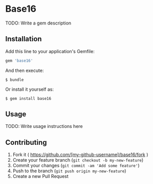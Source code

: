 # Base16

TODO: Write a gem description

## Installation

Add this line to your application's Gemfile:

```ruby
gem 'base16'
```

And then execute:

    $ bundle

Or install it yourself as:

    $ gem install base16

## Usage

TODO: Write usage instructions here

## Contributing

1. Fork it ( https://github.com/[my-github-username]/base16/fork )
2. Create your feature branch (`git checkout -b my-new-feature`)
3. Commit your changes (`git commit -am 'Add some feature'`)
4. Push to the branch (`git push origin my-new-feature`)
5. Create a new Pull Request
